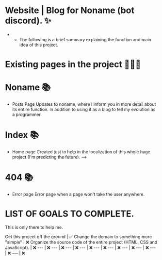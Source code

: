 # Website | Blog for Noname (bot discord). ✨
- - The following is a brief summary explaining the function and main idea of this project.

# Existing pages in the project 📂📂📂
# Noname 📚
- Posts Page  Updates to noname, where I inform you in more detail about its entire function. In addition to using it as a blog to tell my evolution as a programmer.
# Index 📚
- Home page Created just to help in the localization of this whole huge project (I'm predicting the future). -->
# 404 📚
- Error page Error page when a page won't take the user anywhere. 

# LIST OF GOALS TO COMPLETE.
This is only there to help me.

Get this project off the ground | ✅ 
Change the domain to something more "simple" | ❌
Organize the source code of the entire project (HTML, CSS and JavaScript). | ❌
--- | ❌
--- | ❌
--- | ❌
--- | ❌
--- | ❌
--- | ❌
--- | ❌
--- | ❌
--- | ❌
--- | ❌
